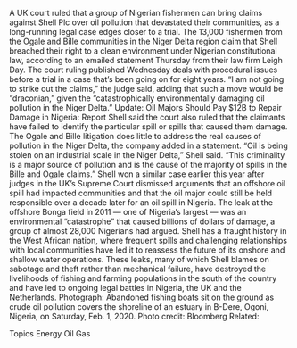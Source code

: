 A UK court ruled that a group of Nigerian fishermen can bring claims against Shell Plc over oil pollution that devastated their communities, as a long-running legal case edges closer to a trial.
The 13,000 fishermen from the Ogale and Bille communities in the Niger Delta region claim that Shell breached their right to a clean environment under Nigerian constitutional law, according to an emailed statement Thursday from their law firm Leigh Day. The court ruling published Wednesday deals with procedural issues before a trial in a case that’s been going on for eight years.
“I am not going to strike out the claims,” the judge said, adding that such a move would be “draconian,” given the “catastrophically environmentally damaging oil pollution in the Niger Delta.”
Update: Oil Majors Should Pay $12B to Repair Damage in Nigeria: Report
Shell said the court also ruled that the claimants have failed to identify the particular spill or spills that caused them damage. The Ogale and Bille litigation does little to address the real causes of pollution in the Niger Delta, the company added in a statement.
“Oil is being stolen on an industrial scale in the Niger Delta,” Shell said. “This criminality is a major source of pollution and is the cause of the majority of spills in the Bille and Ogale claims.”
Shell won a similar case earlier this year after judges in the UK’s Supreme Court dismissed arguments that an offshore oil spill had impacted communities and that the oil major could still be held responsible over a decade later for an oil spill in Nigeria. The leak at the offshore Bonga field in 2011 — one of Nigeria’s largest — was an environmental “catastrophe” that caused billions of dollars of damage, a group of almost 28,000 Nigerians had argued.
Shell has a fraught history in the West African nation, where frequent spills and challenging relationships with local communities have led it to reassess the future of its onshore and shallow water operations. These leaks, many of which Shell blames on sabotage and theft rather than mechanical failure, have destroyed the livelihoods of fishing and farming populations in the south of the country and have led to ongoing legal battles in Nigeria, the UK and the Netherlands.
Photograph: Abandoned fishing boats sit on the ground as crude oil pollution covers the shoreline of an estuary in B-Dere, Ogoni, Nigeria, on Saturday, Feb. 1, 2020. Photo credit: Bloomberg
Related:

Topics
Energy
Oil Gas
